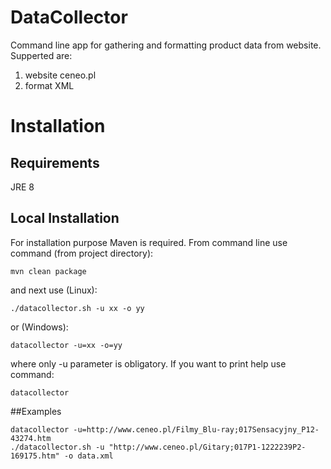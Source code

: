 # DataCollector
Command line app for gathering and formatting product data from website.
Supperted are:
   1.  website ceneo.pl 
   2.  format XML

# Installation
## Requirements
JRE 8
## Local Installation
For installation purpose Maven is required. 
From command line use command (from project directory):
```
mvn clean package
```
and next use (Linux):
```
./datacollector.sh -u xx -o yy
```
or (Windows):
```
datacollector -u=xx -o=yy
```
where only -u parameter is obligatory.
If you want to print help use command:
```
datacollector
```
##Examples
```
datacollector -u=http://www.ceneo.pl/Filmy_Blu-ray;017Sensacyjny_P12-43274.htm
./datacollector.sh -u "http://www.ceneo.pl/Gitary;017P1-1222239P2-169175.htm" -o data.xml
```